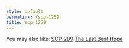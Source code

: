```yaml
---
style: default
permalink: Xscp-1259
title: scp-1259
---
```

You may also like:
[SCP-289](http://scp-wiki.net/scp-289)
[The Last Best Hope](http://scp-wiki.net/the-last-best-hope)